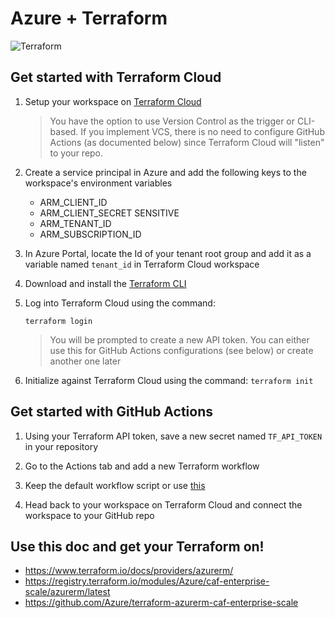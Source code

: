 # Azure + Terraform

![Terraform](https://github.com/pauldotyu/azure-terraform/workflows/Terraform/badge.svg)

## Get started with Terraform Cloud

1. Setup your workspace on [Terraform Cloud](https://app.terraform.io)

    > You have the option to use Version Control as the trigger or CLI-based. If you implement VCS, there is no need to configure GitHub Actions (as documented below) since Terraform Cloud will "listen" to your repo.

1. Create a service principal in Azure and add the following keys to the workspace's environment variables

    - ARM_CLIENT_ID
    - ARM_CLIENT_SECRET SENSITIVE
    - ARM_TENANT_ID
    - ARM_SUBSCRIPTION_ID

1. In Azure Portal, locate the Id of your tenant root group and add it as a variable named `tenant_id` in Terraform Cloud workspace

1. Download and install the [Terraform CLI](https://learn.hashicorp.com/tutorials/terraform/install-cli)

1. Log into Terraform Cloud using the command:

    `terraform login`

    > You will be prompted to create a new API token. You can either use this for GitHub Actions configurations (see below) or create another one later

1. Initialize against Terraform Cloud using the command:
    `terraform init`

## Get started with GitHub Actions

1. Using your Terraform API token, save a new secret named `TF_API_TOKEN` in your repository

1. Go to the Actions tab and add a new Terraform workflow

1. Keep the default workflow script or use [this](/.github/workflows/terraform.yml)

1. Head back to your workspace on Terraform Cloud and connect the workspace to your GitHub repo

## Use this doc and get your Terraform on!

- https://www.terraform.io/docs/providers/azurerm/
- https://registry.terraform.io/modules/Azure/caf-enterprise-scale/azurerm/latest
- https://github.com/Azure/terraform-azurerm-caf-enterprise-scale
